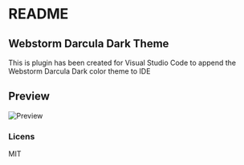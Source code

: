 # README
## Webstorm Darcula Dark Theme
This is plugin has been created for Visual Studio Code to append the Webstorm Darcula Dark color theme to IDE

## Preview
![Preview](https://cdn.jsdelivr.net/gh/zzzoryn/webstorm-darkula-dark-theme-vscode@master/view.png)

### Licens
MIT
